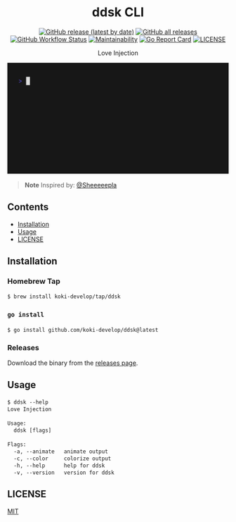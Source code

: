 <h1 align="center">ddsk CLI</h1>

<p align="center">
<a href="https://github.com/koki-develop/ddsk/releases/latest"><img src="https://img.shields.io/github/v/release/koki-develop/ddsk" alt="GitHub release (latest by date)"></a>
<a href="https://github.com/koki-develop/ddsk/releases/latest"><img alt="GitHub all releases" src="https://img.shields.io/github/downloads/koki-develop/ddsk/total?style=flat"></a>
<a href="https://github.com/koki-develop/ddsk/actions/workflows/ci.yml"><img src="https://img.shields.io/github/actions/workflow/status/koki-develop/ddsk/ci.yml?logo=github" alt="GitHub Workflow Status"></a>
<a href="https://codeclimate.com/github/koki-develop/ddsk/maintainability"><img src="https://img.shields.io/codeclimate/maintainability/koki-develop/ddsk?style=flat&amp;logo=codeclimate" alt="Maintainability"></a>
<a href="https://goreportcard.com/report/github.com/koki-develop/ddsk"><img src="https://goreportcard.com/badge/github.com/koki-develop/ddsk" alt="Go Report Card"></a>
<a href="./LICENSE"><img src="https://img.shields.io/github/license/koki-develop/ddsk" alt="LICENSE"></a>
</p>

<p align="center">
Love Injection
</p>

<p align="center">
<img src="./assets/demo.gif" >
</p>

> **Note**
> Inspired by: [@Sheeeeepla](https://twitter.com/Sheeeeepla/status/1554028833942441984)

## Contents

- [Installation](#installation)
- [Usage](#usage)
- [LICENSE](#license)

## Installation

### Homebrew Tap

```console
$ brew install koki-develop/tap/ddsk
```

### `go install`

```console
$ go install github.com/koki-develop/ddsk@latest
```

### Releases

Download the binary from the [releases page](https://github.com/koki-develop/ddsk/releases/latest).

## Usage

```console
$ ddsk --help
Love Injection

Usage:
  ddsk [flags]

Flags:
  -a, --animate   animate output
  -c, --color     colorize output
  -h, --help      help for ddsk
  -v, --version   version for ddsk
```

## LICENSE

[MIT](./LICENSE)
